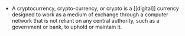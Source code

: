 - A cryptocurrency, crypto-currency, or crypto is a [[digital]] currency designed to work as a medium of exchange through a computer network that is not reliant on any central authority, such as a government or bank, to uphold or maintain it.
